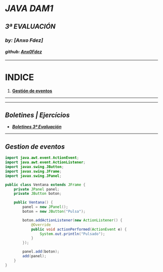 # ***JAVA DAM1***
## *3ª EVALUACIÓN*
### *by: [Anxo Fdez]*
#### *github: [Anx0Fdez](https://github.com/Anx0Fdez)*

---

# **INDICE**
1. [**Gestión de eventos**](#gestión-de-eventos)

---
---
## ***Boletines | Ejercícios***
- [***Boletines 3ª Evaluación***](https://github.com/Anx0Fdez/DAM/tree/afcad6763d2251e768409ac5b289edf4fee1c301/PROGRAMACION/PROG-EJERC/3Trimestre)
---

## *Gestion de eventos*

```java
import java.awt.event.ActionEvent;
import java.awt.event.ActionListener;
import javax.swing.JButton;
import javax.swing.JFrame;
import javax.swing.JPanel;

public class Ventana extends JFrame {
    private JPanel panel;
    private JButton boton;

    public Ventana() {
        panel = new JPanel();
        boton = new JButton("Pulsa");

        boton.addActionListener(new ActionListener() {
            @Override
            public void actionPerformed(ActionEvent e) {
                System.out.println("Pulsado");
            }
        });

        panel.add(boton);
        add(panel);
    }
}
```
